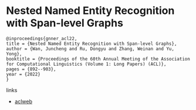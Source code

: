 # Nested Named Entity Recognition with Span-level Graphs

```
@inproceedings{gnner_acl22,
title = {Nested Named Entity Recognition with Span-level Graphs},
author = {Wan, Juncheng and Ru, Dongyu and Zhang, Weinan and Yu, Yong},
booktitle = {Proceedings of the 60th Annual Meeting of the Association for Computational Linguistics (Volume 1: Long Papers) (ACL)},
pages = {892--903},
year = {2022}
}
```

links
- [aclweb](https://www.aclweb.org/anthology/2022.acl-long.63/)
